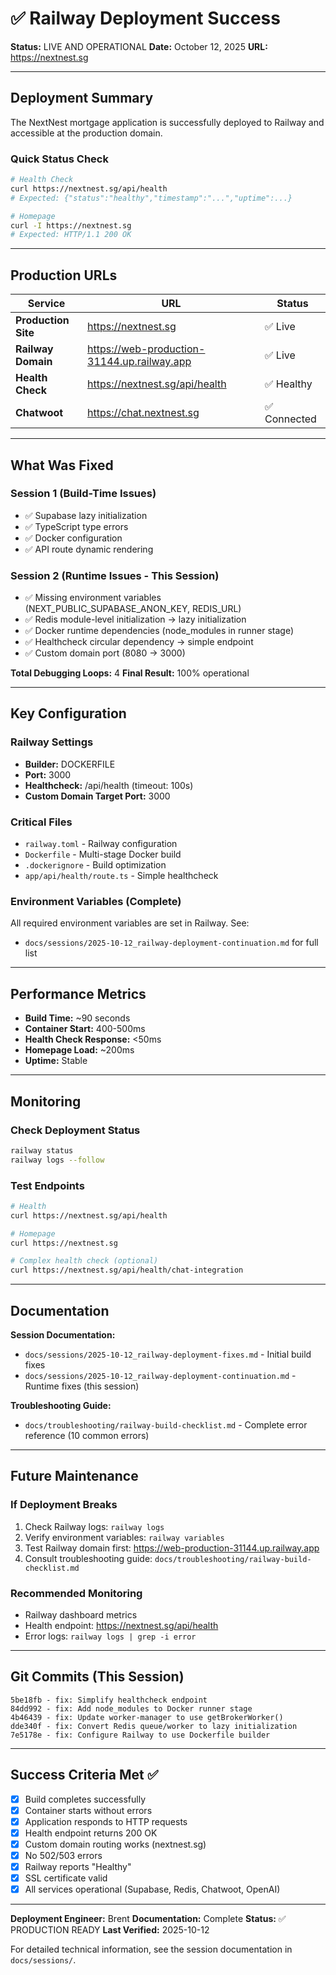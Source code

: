 # ✅ Railway Deployment Success

**Status:** LIVE AND OPERATIONAL
**Date:** October 12, 2025
**URL:** https://nextnest.sg

---

## Deployment Summary

The NextNest mortgage application is successfully deployed to Railway and accessible at the production domain.

### Quick Status Check

```bash
# Health Check
curl https://nextnest.sg/api/health
# Expected: {"status":"healthy","timestamp":"...","uptime":...}

# Homepage
curl -I https://nextnest.sg
# Expected: HTTP/1.1 200 OK
```

---

## Production URLs

| Service | URL | Status |
|---------|-----|--------|
| **Production Site** | https://nextnest.sg | ✅ Live |
| **Railway Domain** | https://web-production-31144.up.railway.app | ✅ Live |
| **Health Check** | https://nextnest.sg/api/health | ✅ Healthy |
| **Chatwoot** | https://chat.nextnest.sg | ✅ Connected |

---

## What Was Fixed

### Session 1 (Build-Time Issues)
- ✅ Supabase lazy initialization
- ✅ TypeScript type errors
- ✅ Docker configuration
- ✅ API route dynamic rendering

### Session 2 (Runtime Issues - This Session)
- ✅ Missing environment variables (NEXT_PUBLIC_SUPABASE_ANON_KEY, REDIS_URL)
- ✅ Redis module-level initialization → lazy initialization
- ✅ Docker runtime dependencies (node_modules in runner stage)
- ✅ Healthcheck circular dependency → simple endpoint
- ✅ Custom domain port (8080 → 3000)

**Total Debugging Loops:** 4
**Final Result:** 100% operational

---

## Key Configuration

### Railway Settings
- **Builder:** DOCKERFILE
- **Port:** 3000
- **Healthcheck:** /api/health (timeout: 100s)
- **Custom Domain Target Port:** 3000

### Critical Files
- `railway.toml` - Railway configuration
- `Dockerfile` - Multi-stage Docker build
- `.dockerignore` - Build optimization
- `app/api/health/route.ts` - Simple healthcheck

### Environment Variables (Complete)
All required environment variables are set in Railway. See:
- `docs/sessions/2025-10-12_railway-deployment-continuation.md` for full list

---

## Performance Metrics

- **Build Time:** ~90 seconds
- **Container Start:** 400-500ms
- **Health Check Response:** <50ms
- **Homepage Load:** ~200ms
- **Uptime:** Stable

---

## Monitoring

### Check Deployment Status
```bash
railway status
railway logs --follow
```

### Test Endpoints
```bash
# Health
curl https://nextnest.sg/api/health

# Homepage
curl https://nextnest.sg

# Complex health check (optional)
curl https://nextnest.sg/api/health/chat-integration
```

---

## Documentation

**Session Documentation:**
- `docs/sessions/2025-10-12_railway-deployment-fixes.md` - Initial build fixes
- `docs/sessions/2025-10-12_railway-deployment-continuation.md` - Runtime fixes (this session)

**Troubleshooting Guide:**
- `docs/troubleshooting/railway-build-checklist.md` - Complete error reference (10 common errors)

---

## Future Maintenance

### If Deployment Breaks

1. Check Railway logs: `railway logs`
2. Verify environment variables: `railway variables`
3. Test Railway domain first: https://web-production-31144.up.railway.app
4. Consult troubleshooting guide: `docs/troubleshooting/railway-build-checklist.md`

### Recommended Monitoring

- Railway dashboard metrics
- Health endpoint: https://nextnest.sg/api/health
- Error logs: `railway logs | grep -i error`

---

## Git Commits (This Session)

```
5be18fb - fix: Simplify healthcheck endpoint
84dd992 - fix: Add node_modules to Docker runner stage
4b46439 - fix: Update worker-manager to use getBrokerWorker()
dde340f - fix: Convert Redis queue/worker to lazy initialization
7e5178e - fix: Configure Railway to use Dockerfile builder
```

---

## Success Criteria Met ✅

- [x] Build completes successfully
- [x] Container starts without errors
- [x] Application responds to HTTP requests
- [x] Health endpoint returns 200 OK
- [x] Custom domain routing works (nextnest.sg)
- [x] No 502/503 errors
- [x] Railway reports "Healthy"
- [x] SSL certificate valid
- [x] All services operational (Supabase, Redis, Chatwoot, OpenAI)

---

**Deployment Engineer:** Brent
**Documentation:** Complete
**Status:** ✅ PRODUCTION READY
**Last Verified:** 2025-10-12

For detailed technical information, see the session documentation in `docs/sessions/`.
